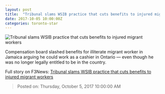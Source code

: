 ```yaml
---
layout: post
title:  "Tribunal slams WSIB practice that cuts benefits to injured migrant workers"
date: 2017-10-05 10:00:00Z
categories: toronto-star
---
```


![Tribunal slams WSIB practice that cuts benefits to injured migrant workers](https://www.thestar.com/content/dam/thestar/news/gta/2017/10/05/tribunal-slams-wsib-practice-that-cuts-benefits-to-injured-migrant-workers/chris_ramsaroop.jpg)

Compensation board slashed benefits for illiterate migrant worker in Jamaica arguing he could work as a cashier in Ontario — even though he was no longer legally entitled to be in the country.


Full story on F3News: [Tribunal slams WSIB practice that cuts benefits to injured migrant workers](http://www.f3nws.com/n/SVdFME)

> Posted on: Thursday, October 5, 2017 10:00:00 AM
